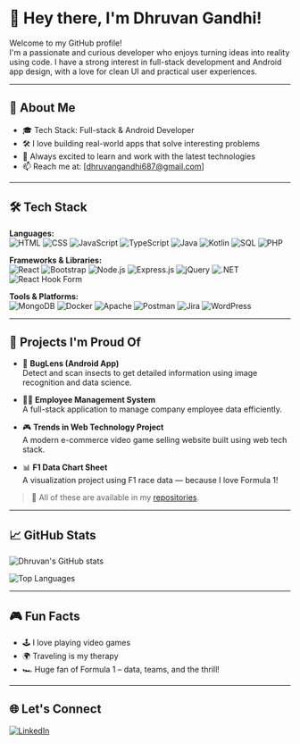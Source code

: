 # 👋 Hey there, I'm Dhruvan Gandhi!

Welcome to my GitHub profile!  
I'm a passionate and curious developer who enjoys turning ideas into reality using code. I have a strong interest in full-stack development and Android app design, with a love for clean UI and practical user experiences.

---

## 💼 About Me

- 🎓 Tech Stack: Full-stack & Android Developer  
- 🛠 I love building real-world apps that solve interesting problems  
- 🚀 Always excited to learn and work with the latest technologies  
- 📫 Reach me at: [dhruvangandhi687@gmail.com]

---

## 🛠️ Tech Stack

**Languages:**  
![HTML](https://img.shields.io/badge/-HTML-E34F26?logo=html5&logoColor=white&style=flat) 
![CSS](https://img.shields.io/badge/-CSS-1572B6?logo=css3&logoColor=white&style=flat)
![JavaScript](https://img.shields.io/badge/-JavaScript-F7DF1E?logo=javascript&logoColor=black&style=flat)
![TypeScript](https://img.shields.io/badge/-TypeScript-3178C6?logo=typescript&logoColor=white&style=flat)
![Java](https://img.shields.io/badge/-Java-007396?logo=java&logoColor=white&style=flat)
![Kotlin](https://img.shields.io/badge/-Kotlin-0095D5?logo=kotlin&logoColor=white&style=flat)
![SQL](https://img.shields.io/badge/-SQL-4479A1?logo=mysql&logoColor=white&style=flat)
![PHP](https://img.shields.io/badge/-PHP-777BB4?logo=php&logoColor=white&style=flat)

**Frameworks & Libraries:**  
![React](https://img.shields.io/badge/-React-61DAFB?logo=react&logoColor=black&style=flat)
![Bootstrap](https://img.shields.io/badge/-Bootstrap-563D7C?logo=bootstrap&logoColor=white&style=flat)
![Node.js](https://img.shields.io/badge/-Node.js-339933?logo=nodedotjs&logoColor=white&style=flat)
![Express.js](https://img.shields.io/badge/-Express.js-000000?logo=express&logoColor=white&style=flat)
![jQuery](https://img.shields.io/badge/-jQuery-0769AD?logo=jquery&logoColor=white&style=flat)
![.NET](https://img.shields.io/badge/-.NET-512BD4?logo=dotnet&logoColor=white&style=flat)
![React Hook Form](https://img.shields.io/badge/-React_Hook_Form-EC5990?logo=react&logoColor=white&style=flat)

**Tools & Platforms:**  
![MongoDB](https://img.shields.io/badge/-MongoDB-47A248?logo=mongodb&logoColor=white&style=flat)
![Docker](https://img.shields.io/badge/-Docker-2496ED?logo=docker&logoColor=white&style=flat)
![Apache](https://img.shields.io/badge/-Apache-D22128?logo=apache&logoColor=white&style=flat)
![Postman](https://img.shields.io/badge/-Postman-FF6C37?logo=postman&logoColor=white&style=flat)
![Jira](https://img.shields.io/badge/-Jira-0052CC?logo=jira&logoColor=white&style=flat)
![WordPress](https://img.shields.io/badge/-WordPress-21759B?logo=wordpress&logoColor=white&style=flat)

---

## 🚀 Projects I'm Proud Of

- 🐞 **BugLens (Android App)**  
  Detect and scan insects to get detailed information using image recognition and data science.

- 🧑‍💼 **Employee Management System**  
  A full-stack application to manage company employee data efficiently.

- 🎮 **Trends in Web Technology Project**  
  A modern e-commerce video game selling website built using web tech stack.

- 📊 **F1 Data Chart Sheet**  
  A visualization project using F1 race data — because I love Formula 1!

> 📁 All of these are available in my [repositories](https://github.com/dhruvangandhi687?tab=repositories).

---

## 📈 GitHub Stats

![Dhruvan's GitHub stats](https://github-readme-stats.vercel.app/api?username=dhruvangandhi687&show_icons=true&theme=react)

![Top Languages](https://github-readme-stats.vercel.app/api/top-langs/?username=dhruvangandhi687&layout=compact&theme=react)

---

## 🎮 Fun Facts

- 🕹️ I love playing video games
- 🌍 Traveling is my therapy
- 🏎️ Huge fan of Formula 1 – data, teams, and the thrill!

---

## 🌐 Let's Connect

[![LinkedIn](https://img.shields.io/badge/-LinkedIn-0077B5?logo=linkedin&logoColor=white&style=flat)](https://www.linkedin.com/in/dhruvan-gandhi/)  

